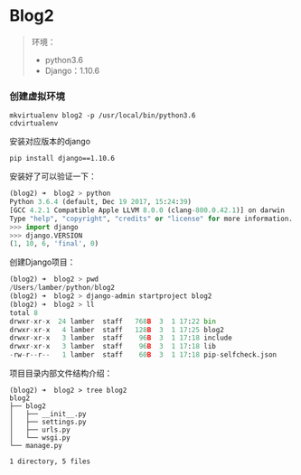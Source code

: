 # Blog2

> 环境：
>
> - python3.6
> - Django：1.10.6

### 创建虚拟环境

```shell
mkvirtualenv blog2 -p /usr/local/bin/python3.6
cdvirtualenv
```

安装对应版本的django

```shell
pip install django==1.10.6
```

安装好了可以验证一下：

```python
(blog2) ➜  blog2 > python
Python 3.6.4 (default, Dec 19 2017, 15:24:39) 
[GCC 4.2.1 Compatible Apple LLVM 8.0.0 (clang-800.0.42.1)] on darwin
Type "help", "copyright", "credits" or "license" for more information.
>>> import django
>>> django.VERSION
(1, 10, 6, 'final', 0)
```

创建Django项目：

```python
(blog2) ➜  blog2 > pwd 
/Users/lamber/python/blog2
(blog2) ➜  blog2 > django-admin startproject blog2
(blog2) ➜  blog2 > ll
total 8
drwxr-xr-x  24 lamber  staff   768B  3  1 17:22 bin
drwxr-xr-x   4 lamber  staff   128B  3  1 17:25 blog2
drwxr-xr-x   3 lamber  staff    96B  3  1 17:18 include
drwxr-xr-x   3 lamber  staff    96B  3  1 17:18 lib
-rw-r--r--   1 lamber  staff    60B  3  1 17:18 pip-selfcheck.json
```

项目目录内部文件结构介绍：

```shell
(blog2) ➜  blog2 > tree blog2 
blog2
├── blog2
│   ├── __init__.py
│   ├── settings.py
│   ├── urls.py
│   └── wsgi.py
└── manage.py

1 directory, 5 files
```



